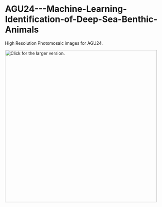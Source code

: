 # AGU24---Machine-Learning-Identification-of-Deep-Sea-Benthic-Animals
High Resolution Photomosaic images for AGU24.

<a href="https://drive.google.com/uc?export=view&id=1z6-tGUBP4yAP9Ow6y4jhiemjlpvUZqZh"><img src="https://drive.google.com/uc?export=view&id=1z6-tGUBP4yAP9Ow6y4jhiemjlpvUZqZh" style="width: 500px; max-width: 100%; height: auto" title="Click for the larger version." /></a>
